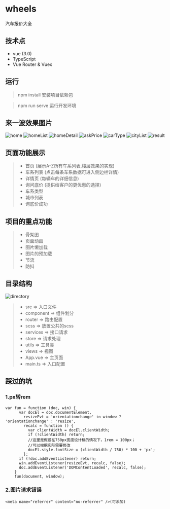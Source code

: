 # wheels
汽车报价大全

## 技术点
* vue (3.0)
* TypeScript
* Vue Router & Vuex

## 运行
>npm install
安装项目依赖包

> npm run serve
运行开发环境

## 来一波效果图片
![home](git-image/home.png)
![homeList](git-image/homeList.png)
![homeDetail](git-image/homeDetail.png)
![askPrice](git-image/askPrice.png)
![carType](git-image/carType.png)
![cityList](git-image/cityList.png)
![result](git-image/result.png)

## 页面功能展示
> * 首页 (展示A-Z所有车系列表,楼层效果的实现)
> * 车系列表 (点击每条车系数据可进入侧边栏详情)
> * 详情页 (每辆车的详细信息)
> * 询问底价 (提供给客户的更优惠的选择)
> * 车系类型 
> * 城市列表
> * 询底价成功

## 项目的重点功能
> * 骨架图
> * 页面动画
> * 图片懒加载
> * 图片的预加载
> * 节流
> * 防抖

## 目录结构
![directory](git-image/directory.png)
> * src => 入口文件
> * component => 组件划分 
> * router => 路由配置
> * scss => 放置公共的scss
> * services => 接口请求
> * store => 请求处理
> * utils => 工具类
> * views => 视图
> * App.vue => 主页面
> * main.ts => 入口配置

## 踩过的坑

### 1.px转rem
```
var fun = function (doc, win) {
      var docEl = doc.documentElement,
        resizeEvt = 'orientationchange' in window ? 'orientationchange' : 'resize',
        recalc = function () {
          var clientWidth = docEl.clientWidth;
          if (!clientWidth) return;
          //这里是假设在750px宽度设计稿的情况下，1rem = 100px；
          //可以根据实际需要修改
          docEl.style.fontSize = (clientWidth / 750) * 100 + 'px';
        };
      if (!doc.addEventListener) return;
      win.addEventListener(resizeEvt, recalc, false);
      doc.addEventListener('DOMContentLoaded', recalc, false);
    }
    fun(document, window);
```

### 2.图片请求错误
```
<meta name="referrer" content="no-referrer" />(可添加)
```